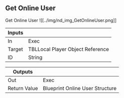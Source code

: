 ## Get Online User
Get Online User
![[../img/nd_img_GetOnlineUser.png]]

|Inputs||
|--|--|
| In | Exec |
| Target | TBLLocal Player Object Reference |
| ID | String |

|Outputs||
|--|--|
| Out | Exec |
| Return Value | Blueprint Online User Structure |

